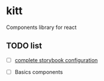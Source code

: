 # kitt

Components library for react

## TODO list

- [ ] [complete storybook configuration](https://storybook.js.org/docs/configurations/typescript-config/)

- [ ] Basics components
